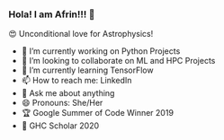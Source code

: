 ### Hola! I am Afrin!!! 👋 
😍 Unconditional love for Astrophysics! 

- 🔭 I’m currently working on Python Projects
- 👯 I’m looking to collaborate on ML and HPC Projects
- 🌱 I’m currently learning TensorFlow
- 📫 How to reach me: LinkedIn
- 💬 Ask me about anything
- 😄 Pronouns: She/Her  
- 🏆 Google Summer of Code Winner 2019
- 🥇 GHC Scholar 2020
